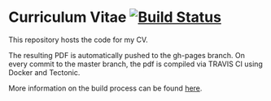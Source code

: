 # Curriculum Vitae [![Build Status](https://travis-ci.org/becker89/CV.svg?branch=master)](https://travis-ci.org/becker89/CV)

This repository hosts the code for my CV.

The resulting PDF is automatically pushed to the gh-pages branch. On every commit to the master branch, the pdf is compiled via TRAVIS CI using Docker and Tectonic.

More information on the build process can be found [here](https://github.com/PHPirates/travis-ci-latex-pdf).  
